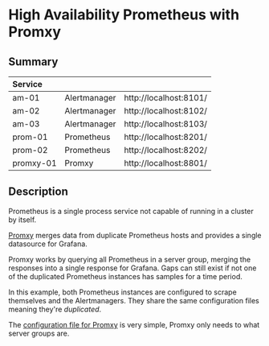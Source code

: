 
# High Availability Prometheus with Promxy

## Summary

| Service      |              |                        |
|:-------------|--------------|------------------------|
| am-01        | Alertmanager | http://localhost:8101/ |
| am-02        | Alertmanager | http://localhost:8102/ |
| am-03        | Alertmanager | http://localhost:8103/ |
| prom-01      | Prometheus   | http://localhost:8201/ |
| prom-02      | Prometheus   | http://localhost:8202/ |
| promxy-01    | Promxy       | http://localhost:8801/ |

## Description

Prometheus is a single process service not capable of running in a cluster by itself.

[Promxy](https://github.com/jacksontj/promxy) merges data from duplicate Prometheus hosts and provides a single datasource for Grafana.

Promxy works by querying all Prometheus in a server group, merging the responses into a single response for Grafana. Gaps can still exist if not one of the duplicated Prometheus instances has samples for a time period. 

In this example, both Prometheus instances are configured to scrape themselves and the Alertmanagers. They share the same configuration files meaning they're _duplicated_.

The [configuration file for Promxy](promxy/config.yaml) is very simple, Promxy only needs to what server groups are.

